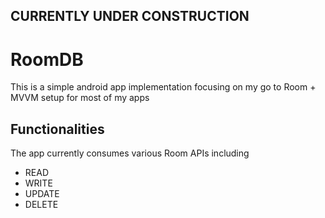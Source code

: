 ## CURRENTLY UNDER CONSTRUCTION

# RoomDB
This is a simple android app implementation focusing on my go to Room + MVVM setup for most of my apps

## Functionalities
The app currently consumes various Room APIs including
- READ
- WRITE
- UPDATE
- DELETE